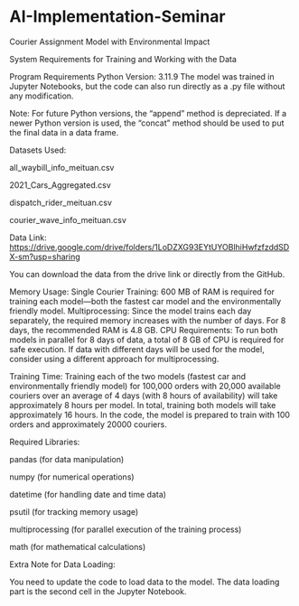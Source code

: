 # AI-Implementation-Seminar
Courier Assignment Model with Environmental Impact

System Requirements for Training and Working with the Data 

Program Requirements
Python Version: 3.11.9
The model was trained in Jupyter Notebooks, but the code can also run directly as a .py file without any modification.

Note: For future Python versions, the “append” method is depreciated. If a newer Python version is used, the “concat” method should be used to put the final data in a data frame. 

Datasets Used:

all_waybill_info_meituan.csv

2021_Cars_Aggregated.csv

dispatch_rider_meituan.csv

courier_wave_info_meituan.csv

Data Link: https://drive.google.com/drive/folders/1LoDZXG93EYtUYOBlhiHwfzfzddSDX-sm?usp=sharing

You can download the data from the drive link or directly from the GitHub. 

Memory Usage:
Single Courier Training: 600 MB of RAM is required for training each model—both the fastest car model and the environmentally friendly model.
Multiprocessing: Since the model trains each day separately, the required memory increases with the number of days. For 8 days, the recommended RAM is 4.8 GB.
CPU Requirements: To run both models in parallel for 8 days of data, a total of 8 GB of CPU is required for safe execution. If data with different days will be used for the model, consider using a different approach for multiprocessing. 

Training Time:
Training each of the two models (fastest car and environmentally friendly model) for 100,000 orders with 20,000 available couriers over an average of 4 days (with 8 hours of availability) will take approximately 8 hours per model.
In total, training both models will take approximately 16 hours.
In the code, the model is prepared to train with 100 orders and approximately 20000 couriers. 

Required Libraries:

pandas (for data manipulation)

numpy (for numerical operations)

datetime (for handling date and time data)

psutil (for tracking memory usage)

multiprocessing (for parallel execution of the training process)

math (for mathematical calculations)

Extra Note for Data Loading: 

You need to update the code to load data to the model. The data loading part is the second cell in the Jupyter Notebook. 
